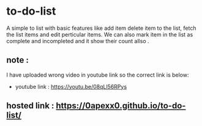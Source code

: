 # to-do-list
A simple to list with basic features like add item delete item to the list, fetch the list items and edit perticular items. We can also mark item in the list as complete and incompleted and it show their count allso .

## note :
 I have uploaded wrong video in youtube link so the correct link is below:
- youtube link : https://youtu.be/08qLl56RPys

## hosted link : https://0apexx0.github.io/to-do-list/
